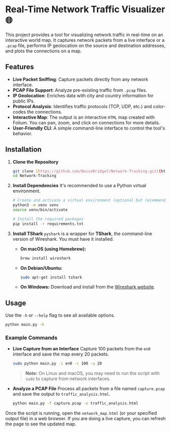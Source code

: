 # Real-Time Network Traffic Visualizer 🌐

This project provides a tool for visualizing network traffic in real-time on an interactive world map. It captures network packets from a live interface or a `.pcap` file, performs IP geolocation on the source and destination addresses, and plots the connections on a map.

## Features

- **Live Packet Sniffing**: Capture packets directly from any network interface.
- **PCAP File Support**: Analyze pre-existing traffic from `.pcap` files.
- **IP Geolocation**: Enriches data with city and country information for public IPs.
- **Protocol Analysis**: Identifies traffic protocols (TCP, UDP, etc.) and color-codes the connections.
- **Interactive Map**: The output is an interactive `HTML` map created with Folium. You can pan, zoom, and click on connections for more details.
- **User-Friendly CLI**: A simple command-line interface to control the tool's behavior.

## Installation

1.  **Clone the Repository**

    ```bash
    git clone [https://github.com/NoiseBridge7/Network-Tracking.git](https://github.com/NoiseBridge7/Network-Tracking.git)
    cd Network-Tracking
    ```

2.  **Install Dependencies**
    It's recommended to use a Python virtual environment.

    ```bash
    # Create and activate a virtual environment (optional but recommended)
    python3 -m venv venv
    source venv/bin/activate

    # Install the required packages
    pip install -r requirements.txt
    ```

3.  **Install TShark**
    `pyshark` is a wrapper for **TShark**, the command-line version of Wireshark. You must have it installed.

    - **On macOS (using Homebrew):**
      ```bash
      brew install wireshark
      ```
    - **On Debian/Ubuntu:**
      ```bash
      sudo apt-get install tshark
      ```
    - **On Windows:** Download and install from the [Wireshark website](https://www.wireshark.org/download.html).

## Usage

Use the `-h` or `--help` flag to see all available options.

```bash
python main.py -h
```

### Example Commands

- **Live Capture from an Interface**
  Capture 100 packets from the `en0` interface and save the map every 20 packets.

  ```bash
  sudo python main.py -i en0 -c 100 -u 20
  ```

  > **Note:** On Linux and macOS, you may need to run the script with `sudo` to capture from network interfaces.

- **Analyze a PCAP File**
  Process all packets from a file named `capture.pcap` and save the output to `traffic_analysis.html`.
  ```bash
  python main.py -f capture.pcap -o traffic_analysis.html
  ```

Once the script is running, open the `network_map.html` (or your specified output file) in a web browser. If you are doing a live capture, you can refresh the page to see the updated map.
